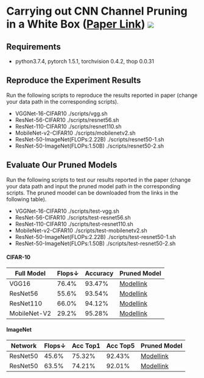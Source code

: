 # Carrying out CNN Channel Pruning in a White Box ([Paper Link]()) ![](https://visitor-badge.glitch.me/badge?page_id=zyxxmu.White-Box)
## Requirements

* python3.7.4, pytorch 1.5.1, torchvision 0.4.2, thop 0.0.31

## Reproduce the Experiment Results 

Run the following scripts to reproduce the results reported in paper (change your data path in the corresponding scripts).

* VGGNet-16-CIFAR10 ./scripts/vgg.sh
* ResNet-56-CIFAR10 ./scripts/resnet56.sh   
* ResNet-110-CIFAR10 ./scripts/resnet110.sh 
* MobileNet-v2-CIFAR10 ./scripts/mobilenetv2.sh  
* ResNet-50-ImageNet(FLOPs:2.22B) ./scripts/resnet50-1.sh  
* ResNet-50-ImageNet(FLOPs:1.50B) ./scripts/resnet50-2.sh  

## Evaluate Our Pruned Models

Run the following scripts to test our results reported in the paper (change your data path and input the pruned model path in the corresponding scripts. The pruned moodel can be downloaded from the links in the following table).

* VGGNet-16-CIFAR10 ./scripts/test-vgg.sh
* ResNet-56-CIFAR10 ./scripts/test-resnet56.sh   
* ResNet-110-CIFAR10 ./scripts/test-resnet110.sh 
* MobileNet-v2-CIFAR10 ./scripts/test-mobilenetv2.sh  
* ResNet-50-ImageNet(FLOPs:2.22B) ./scripts/test-resnet50-1.sh  
* ResNet-50-ImageNet(FLOPs:1.50B) ./scripts/test-resnet50-2.sh  

#### CIFAR-10

| Full Model   | Flops$\downarrow$ | Accuracy | Pruned Model                                                 |
| ------------ | ----------------- | -------- | ------------------------------------------------------------ |
| VGG16        | 76.4%             | 93.47%   | [Modellink](https://drive.google.com/drive/folders/1GWR56Aoc08r3eUUwSub1_lxJ0Z06dWyd?usp=sharing) |
| ResNet56     | 55.6%             | 93.54%   | [Modellink](https://drive.google.com/drive/folders/1NSnJnLGWsSJLiVCksk1OnOK2iVGRfLyg?usp=sharing) |
| ResNet110    | 66.0%             | 94.12%   | [Modellink](https://drive.google.com/drive/folders/1h-eSUbtJ_xO3wlnQ7J3Pl8bBsuTEw9LJ?usp=sharing) |
| MobileNet-V2 | 29.2%             | 95.28%   | [Modellink](https://drive.google.com/drive/folders/1Q78kM5U8Tz-nonCLbBisVrke97OGIIai?usp=sharing) |

#### ImageNet

| Network  | Flops$\downarrow$ | Acc Top1 | Acc Top5 | Pruned Model                                                 |
| -------- | ----------------- | -------- | -------- | ------------------------------------------------------------ |
| ResNet50 | 45.6%             | 75.32%   | 92.43%   | [Modellink](https://drive.google.com/drive/folders/1WGWce2puviqwKfjWrxB9CLJcotJxOx_a?usp=sharing) |
| ResNet50 | 63.5%             | 74.21%   | 92.01%   | [Modellink](https://drive.google.com/drive/folders/15C6RvrLvPoswrXKpvT_idCm8rB88zxLB?usp=sharing) |


